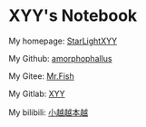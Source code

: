 # XYY's Notebook

My homepage: [StarLightXYY](https://starlightxyy.cn/)

My Github: [amorphophallus](https://github.com/amorphophallus)

My Gitee: [Mr.Fish](https://gitee.com/Mr_fish666)

My Gitlab: [XYY](https://git.zjuqsc.com/3210104668)

My bilibili: [小越越本越](https://space.bilibili.com/90524246)